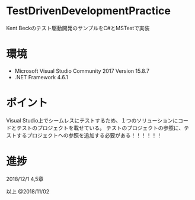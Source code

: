 # TestDrivenDevelopmentPractice
Kent Beckのテスト駆動開発のサンプルをC#とMSTestで実装

# 環境
 - Microsoft Visual Studio Community 2017 Version 15.8.7
 - .NET Framework 4.6.1

# ポイント
Visual Studio上でシームレスにテストするため、１つのソリューションにコードとテストのプロジェクトを載せている。
テストのプロジェクトの参照に、テストするプロジェクトへの参照を追加する必要がある！！！！！！

# 進捗
2018/12/1 4,5章

以上
@2018/11/02
